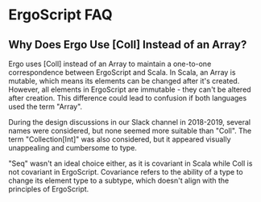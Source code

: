 # ErgoScript FAQ

## Why Does Ergo Use [Coll] Instead of an Array?

Ergo uses [Coll] instead of an Array to maintain a one-to-one correspondence between ErgoScript and Scala. In Scala, an Array is mutable, which means its elements can be changed after it's created. However, all elements in ErgoScript are immutable - they can't be altered after creation. This difference could lead to confusion if both languages used the term "Array".

During the design discussions in our Slack channel in 2018-2019, several names were considered, but none seemed more suitable than "Coll". The term "Collection[Int]" was also considered, but it appeared visually unappealing and cumbersome to type.

"Seq" wasn't an ideal choice either, as it is covariant in Scala while Coll is not covariant in ErgoScript. Covariance refers to the ability of a type to change its element type to a subtype, which doesn't align with the principles of ErgoScript.
